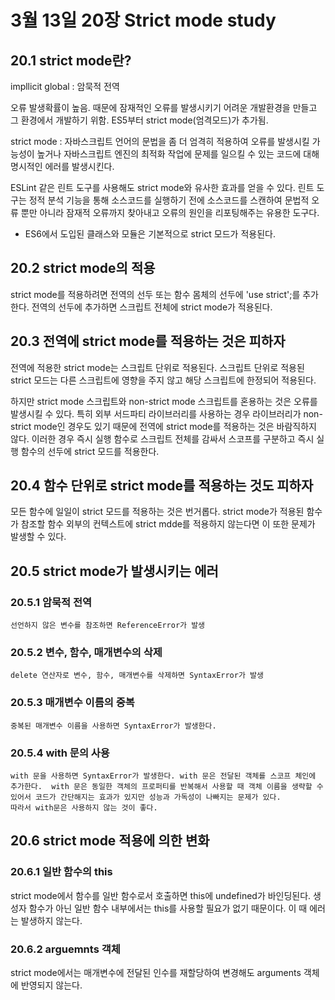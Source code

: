 # 3월 13일 20장 Strict mode study

## 20.1 strict mode란?

impllicit global : 암묵적 전역

오류 발생확률이 높음. 때문에 잠재적인 오류를 발생시키기 어려운 개발환경을 만들고 그 환경에서 개발하기 위함. ES5부터 strict mode(엄격모드)가 추가됨.

strict mode : 자바스크립트 언어의 문법을 좀 더 엄격히 적용하여 오류를 발생시킬 가능성이 높거나 자바스크립트 엔진의 최적화 작업에 문제를 일으킬 수 있는 코드에 대해 명시적인 에러를 발생시킨다.

ESLint 같은 린트 도구를 사용해도 strict mode와 유사한 효과를 얻을 수 있다. 린트 도구는 정적 분석 기능을 통해 소스코드를 실행하기 전에 소스코드를 스캔하여 문법적 오류 뿐만 아니라 잠재적 오류까지 찾아내고 오류의 원인을 리포팅해주는 유용한 도구다.

- ES6에서 도입된 클래스와 모듈은 기본적으로 strict 모드가 적용된다.

## 20.2 strict mode의 적용

strict mode를 적용하려면 전역의 선두 또는 함수 몸체의 선두에 'use strict';를 추가한다. 전역의 선두에 추가하면 스크립트 전체에 strict mode가 적용된다.

## 20.3 전역에 strict mode를 적용하는 것은 피하자

전역에 적용한 strict mode는 스크립트 단위로 적용된다. 스크립트 단위로 적용된 strict 모드는 다른 스크립트에 영향을 주지 않고 해당 스크립트에 한정되어 적용된다.

하지만 strict mode 스크립트와 non-strict mode 스크립트를 혼용하는 것은 오류를 발생시킬 수 있다. 특히 외부 서드파티 라이브러리를 사용하는 경우 라이브러리가 non-strict mode인 경우도 있기 때문에 전역에 strict mode를 적용하는 것은 바람직하지 않다. 이러한 경우 즉시 실행 함수로 스크립트 전체를 감싸서 스코프를 구분하고 즉시 실행 함수의 선두에 strict 모드를 적용한다.

## 20.4 함수 단위로 strict mode를 적용하는 것도 피하자

모든 함수에 일일이 strict 모드를 적용하는 것은 번거롭다. strict mode가 적용된 함수가 참조할 함수 외부의 컨텍스트에 strict mdde를 적용하지 않는다면 이 또한 문제가 발생할 수 있다.

## 20.5 strict mode가 발생시키는 에러

### 20.5.1 암묵적 전역

    선언하지 않은 변수를 참조하면 ReferenceError가 발생

### 20.5.2 변수, 함수, 매개변수의 삭제

    delete 연산자로 변수, 함수, 매개변수를 삭제하면 SyntaxError가 발생

### 20.5.3 매개변수 이름의 중복

    중복된 매개변수 이름을 사용하면 SyntaxError가 발생한다.

### 20.5.4 with 문의 사용

    with 문을 사용하면 SyntaxError가 발생한다. with 문은 전달된 객체를 스코프 체인에 추가한다.  with 문은 동일한 객체의 프로퍼티를 반복해서 사용할 때 객체 이름을 생략할 수 있어서 코드가 간단해지는 효과가 있지만 성능과 가독성이 나빠지는 문제가 있다.
    따라서 with문은 사용하지 않는 것이 좋다.

## 20.6 strict mode 적용에 의한 변화

### 20.6.1 일반 함수의 this

strict mode에서 함수를 일반 함수로서 호출하면 this에 undefined가 바인딩된다. 생성자 함수가 아닌 일반 함수 내부에서는 this를 사용할 필요가 없기 때문이다. 이 때 에러는 발생하지 않는다.

### 20.6.2 arguemnts 객체

strict mode에서는 매개변수에 전달된 인수를 재할당하여 변경해도 arguments 객체에 반영되지 않는다.
